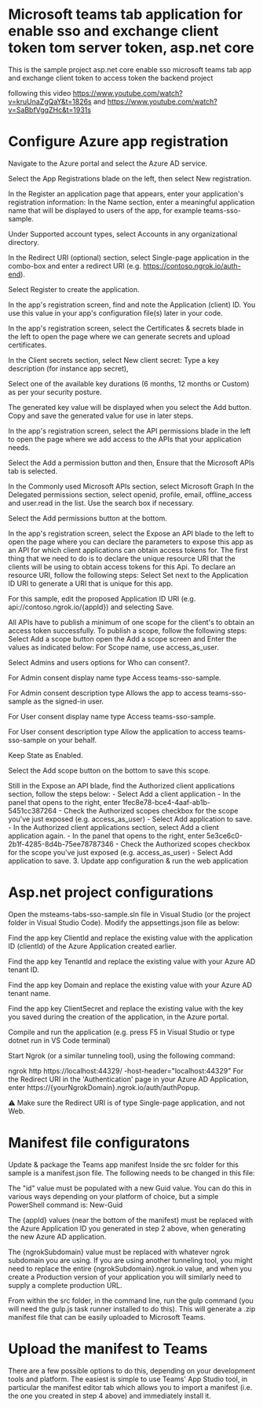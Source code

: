 # Microsoft teams tab application for enable sso and exchange client token tom server token, asp.net core
This is the sample project asp.net core enable sso microsoft teams tab app and exchange client token to access  token the backend project

following this video https://www.youtube.com/watch?v=kruUnaZgQaY&t=1826s and https://www.youtube.com/watch?v=SaBbfVgqZHc&t=1931s

# Configure Azure app registration
Navigate to the Azure portal and select the Azure AD service.

Select the App Registrations blade on the left, then select New registration.

In the Register an application page that appears, enter your application's registration information:
In the Name section, enter a meaningful application name that will be displayed to users of the app, for example teams-sso-sample.

Under Supported account types, select Accounts in any organizational directory.

In the Redirect URI (optional) section, select Single-page application in the combo-box and enter a redirect URI (e.g. https://contoso.ngrok.io/auth-end).

Select Register to create the application.

In the app's registration screen, find and note the Application (client) ID. You use this value in your app's configuration file(s) later in your code.

In the app's registration screen, select the Certificates & secrets blade in the left to open the page where we can generate secrets and upload certificates.

In the Client secrets section, select New client secret:
Type a key description (for instance app secret),

Select one of the available key durations (6 months, 12 months or Custom) as per your security posture.

The generated key value will be displayed when you select the Add button. Copy and save the generated value for use in later steps.

In the app's registration screen, select the API permissions blade in the left to open the page where we add access to the APIs that your application needs.

Select the Add a permission button and then,
Ensure that the Microsoft APIs tab is selected.

In the Commonly used Microsoft APIs section, select Microsoft Graph
In the Delegated permissions section, select openid, profile, email, offline_access and user.read in the list. Use the search box if necessary.

Select the Add permissions button at the bottom.

In the app's registration screen, select the Expose an API blade to the left to open the page where you can declare the parameters to expose this app as an API for which client applications can obtain access tokens for. The first thing that we need to do is to declare the unique resource URI that the clients will be using to obtain access tokens for this Api. To declare an resource URI, follow the following steps:
Select Set next to the Application ID URI to generate a URI that is unique for this app.

For this sample, edit the proposed Application ID URI (e.g. api://contoso.ngrok.io/{appId}) and selecting Save.

All APIs have to publish a minimum of one scope for the client's to obtain an access token successfully. To publish a scope, follow the following steps:
Select Add a scope button open the Add a scope screen and Enter the values as indicated below:
For Scope name, use access_as_user.

Select Admins and users options for Who can consent?.

For Admin consent display name type Access teams-sso-sample.

For Admin consent description type Allows the app to access teams-sso-sample as the signed-in user.

For User consent display name type Access teams-sso-sample.

For User consent description type Allow the application to access teams-sso-sample on your behalf.

Keep State as Enabled.

Select the Add scope button on the bottom to save this scope.

Still in the Expose an API blade, find the Authorized client applications section, follow the steps below: - Select Add a client application - In the panel that opens to the right, enter 1fec8e78-bce4-4aaf-ab1b-5451cc387264 - Check the Authorized scopes checkbox for the scope you've just exposed (e.g. access_as_user) - Select Add application to save. - In the Authorized client applications section, select Add a client application again. - In the panel that opens to the right, enter 5e3ce6c0-2b1f-4285-8d4b-75ee78787346 - Check the Authorized scopes checkbox for the scope you've just exposed (e.g. access_as_user) - Select Add application to save.
3. Update app configuration & run the web application

# Asp.net project configurations
Open the msteams-tabs-sso-sample.sln file in Visual Studio (or the project folder in Visual Studio Code). Modify the appsettings.json file as below:

Find the app key ClientId and replace the existing value with the application ID (clientId) of the Azure Application created earlier.

Find the app key TenantId and replace the existing value with your Azure AD tenant ID.

Find the app key Domain and replace the existing value with your Azure AD tenant name.

Find the app key ClientSecret and replace the existing value with the key you saved during the creation of the application, in the Azure portal.

Compile and run the application (e.g. press F5 in Visual Studio or type dotnet run in VS Code terminal)

Start Ngrok (or a similar tunneling tool), using the following command:

ngrok http https://localhost:44329/ -host-header="localhost:44329"
For the Redirect URI in the 'Authentication' page in your Azure AD Application, enter https://{yourNgrokDomain}.ngrok.io/auth/authPopup.

⚠️ Make sure the Redirect URI is of type Single-page application, and not Web.

# Manifest file configuratons
Update & package the Teams app manifest
Inside the src folder for this sample is a manifest.json file. The following needs to be changed in this file:

The "id" value must be populated with a new Guid value. You can do this in various ways depending on your platform of choice, but a simple PowerShell command is:
New-Guid

The {appId} values (near the bottom of the manifest) must be replaced with the Azure Application ID you generated in step 2 above, when generating the new Azure AD application.

The {ngrokSubdomain} value must be replaced with whatever ngrok subdomain you are using. If you are using another tunneling tool, you might need to replace the entire {ngrokSubdomain}.ngrok.io value, and when you create a Production version of your application you will similarly need to supply a complete production URL.

From within the src folder, in the command line, run the gulp command (you will need the gulp.js task runner installed to do this). This will generate a .zip manifest file that can be easily uploaded to Microsoft Teams.


# Upload the manifest to Teams
There are a few possible options to do this, depending on your development tools and platform. The easiest is simple to use Teams' App Studio tool, in particular the manifest editor tab which allows you to import a manifest (i.e. the one you created in step 4 above) and immediately install it.
